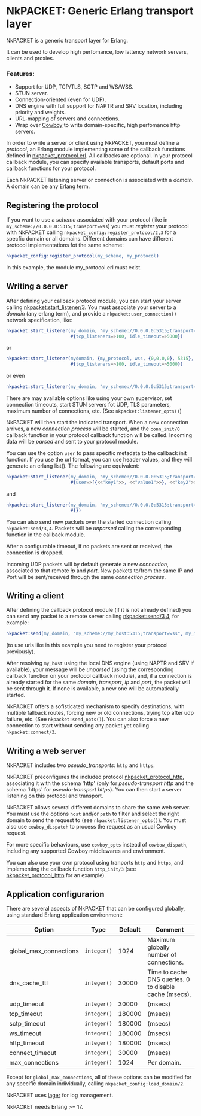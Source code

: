 # NkPACKET: Generic Erlang transport layer

NkPACKET is a generic  transport layer for Erlang. 

It can be used to develop high perfomance, low lattency network servers, clients and proxies. 

### Features:
* Support for UDP, TCP/TLS, SCTP and WS/WSS.
* STUN server.
* Connection-oriented (even for UDP).
* DNS engine with full support for NAPTR and SRV location, including priority and weights.
* URL-mapping of servers and connections.
* Wrap over [Cowboy](https://github.com/ninenines/cowboy) to write domain-specific, high perfomance http servers.

In order to write a server or client using NkPACKET, you must define a _protocol_, an Erlang module implementing some of the callback functions defined in [nkpacket_protocol.erl](src/nkpacket_protocol.erl). All callbacks are optional. In your protocol callback module, you can specify available transports, default ports and callback functions for your protocol.

Each NkPACKET listening server or connection is associated with a _domain_. A domain can be any Erlang term.

## Registering the protocol

If you want to use a _scheme_ associated with your protocol (like in  `my_scheme://0.0.0.0:5315;transport=wss`) you must _register_ your protocol with NkPACKET calling `nkpacket_config:register_protocol/2,3` for a specfic domain or all domains. Different domains can have different protocol implementations fot the same scheme:

```erlang
nkpacket_config:register_protocol(my_scheme, my_protocol)
```
In this example, the module my_protocol.erl must exist.


## Writing a server

After defining your callback protocol module, you can start your server calling [nkpacket:start_listener/3](src/nkpacket.erl). You must associate your server to a _domain_ (any erlang term), and provide a `nkpacket:user_connection()` network specification, like:

```erlang
nkpacket:start_listener(my_domain, "my_scheme://0.0.0.0:5315;transport=wss", 
						#{tcp_listeners=>100, idle_timeout=>5000})
```
or
```erlang
nkpacket:start_listener(mydomain, {my_protocol, wss, {0,0,0,0}, 5315}, 
						#{tcp_listeners=>100, idle_timeout=>5000})
```
or even
```erlang
nkpacket:start_listener(my_domain, "my_scheme://0.0.0.0:5315;transport=wss;tcp_listeners=100;idle_timeout=5000")
```

There are may available options like using your own supervisor, set connection timeouts, start STUN servers fot UDP, TLS parameters, maximum number of connections, etc. (See `nkpacket:listener_opts()`) 

NkPACKET will then start the indicated transport. When a new connection arrives, a new _connection process_ will be started, and the `conn_init/0` callback function in your protocol callback function will be called.
Incoming data will be _parsed_ and sent to your protocol module.

You can use the option `user` to pass specific metadata to the callback init function. If you use the url format, you can use header values, and they will generate an erlang list(). The following are equivalent:

```erlang
nkpacket:start_listener(my_domain, "my_scheme://0.0.0.0:5315;transport=wss", 
						#{user=>[{<<"key1">>, <<"value1">>}, <<"key2">>]})
```
and
```erlang
nkpacket:start_listener(my_domain, "my_scheme://0.0.0.0:5315;transport=wss?key1=value1&key2", 
						#{})
```

You can also send new packets over the started connection calling `nkpacket:send/3,4`. Packets will be _unparsed_ calling the corresponding function in the callback module.

After a configurable timeout, if no packets are sent or received, the connection is dropped. 

Incoming UDP packets will by default generate a new _connection_, associated to that remote _ip_ and _port_. New packets to/from the same IP and Port will be sent/received through the same _connection process_.


## Writing a client

After defining the callback protocol module (if it is not already defined) you can send any packet to a remote server calling [nkpacket:send/3,4](src/nkpacket.erl), for example:

```erlang
nkpacket:send(my_domain, "my_scheme://my_host:5315;transport=wss", my_msg)
```
(to use urls like in this example you need to register your protocol previously).


After resolving `my_host` using the local DNS engine (using NAPTR and SRV if available), your message will be _unparsed_ (using the corresponding callback function on your protocol callback module), and, if a connection is already started for the same _domain_, _transport_, _ip_ and _port_, the packet will be sent through it. If none is available, a new one will be automatically started. 

NkPACKET offers a sofisticated mechanism to specify destinations, with multiple fallback routes, forcing new or old connections, trying tcp after udp failure, etc. (See `nkpacket:send_opts()`). You can also force a new connection to start without sending any packet yet calling `nkpacket:connect/3`.


## Writing a web server

NkPACKET includes two _pseudo_transports_: `http` and `https`.

NkPACKET preconfigures the included protocol [nkpacket_protocol_http](src/nkpacket_protocol_http.erl), associating it with the schema 'http' (only for _pseudo-transport http_ and the schema 'https' for _pseudo-transport https_). You can then start a server listening on this protocol and transport.

NkPACKET allows several different domains to share the same web server. You must use the options `host` and/or `path` to filter and select the right domain to send the request to (see `nkpacket:listener_opts()`). You must also use `cowboy_dispatch` to process the request as an usual Cowboy request.

For more specific behaviours, use `cowboy_opts` instead of `cowbow_dispath`, including any supported Cowboy middlewares and environment.

You can also use your own protocol using tranports `http` and `https`, and implementing the callback function `http_init/3` (see [nkpacket_protocol_http](src/nkpacket_protocol_http.erl) for an example).


## Application configurarion

There are several aspects of NkPACKET that can be configured globally, using standard Erlang application environment:

Option|Type|Default|Comment
---|---|---|---
global_max_connections|`integer()`|1024|Maximum globally number of connections.
dns_cache_ttl|`integer()`|30000|Time to cache DNS queries. 0 to disable cache (msecs).
udp_timeout|`integer()`|30000|(msecs)
tcp_timeout|`integer()`|180000|(msecs)
sctp_timeout|`integer()`|180000|(msecs)
ws_timeout|`integer()`|180000|(msecs)
http_timeout|`integer()`|180000|(msecs)
connect_timeout|`integer()`|30000|(msecs)
max_connections|`integer()`|1024|Per domain.

Except for `global_max_connections`, all of these options can be modified for any specific domain individually, calling `nkpacket_config:load_domain/2`.

NkPACKET uses [lager](https://github.com/basho/lager) for log management. 

NkPACKET needs Erlang >= 17.


